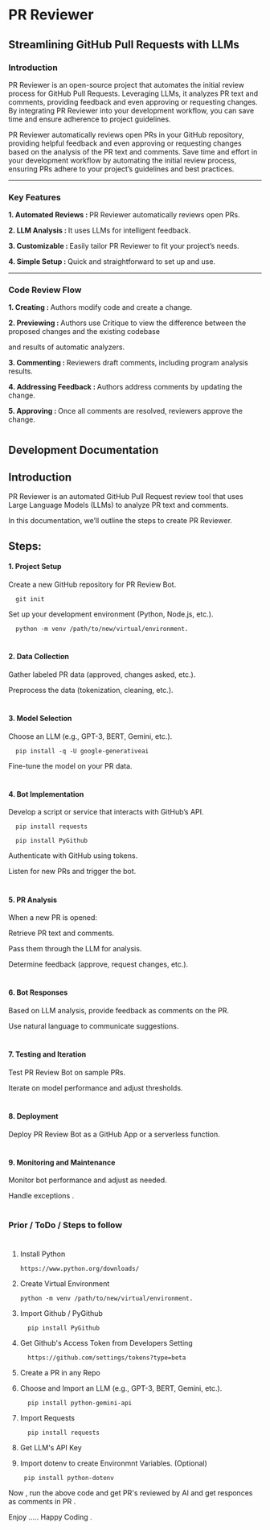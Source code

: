 # PR Reviewer  

## Streamlining GitHub Pull Requests with LLMs 

### Introduction 

PR Reviewer is an open-source project that automates the initial review process for GitHub Pull Requests. Leveraging LLMs, it analyzes PR text and comments, providing feedback and even approving or requesting changes. By integrating PR Reviewer into your development workflow, you can save time and ensure adherence to project guidelines. 

PR Reviewer automatically reviews open PRs in your GitHub repository, providing helpful feedback and even approving or requesting changes based on the analysis of the PR text and comments. Save time and effort in your development workflow by automating the initial review process, ensuring PRs adhere to your project’s guidelines and best practices.

<hr>

### Key Features 

  <b> 1.  Automated Reviews : </b>  PR Reviewer automatically reviews open PRs. 

  <b> 2.  LLM Analysis : </b>  It uses LLMs for intelligent feedback. 

  <b> 3.  Customizable : </b>  Easily tailor PR Reviewer to fit your project’s needs. 

  <b> 4.  Simple Setup : </b>  Quick and straightforward to set up and use. 

<hr>

### Code Review Flow 

  <b> 1.  Creating : </b>  Authors modify code and create a change. 

  <b> 2.  Previewing : </b>  Authors use Critique to view the difference between the proposed changes and the existing codebase 

  and results of automatic analyzers. 

  <b> 3.  Commenting : </b>  Reviewers draft comments, including program analysis results. 

  <b> 4.  Addressing Feedback : </b>  Authors address comments by updating the change. 

  <b> 5.  Approving : </b>  Once all comments are resolved, reviewers approve the change. 

#

## Development Documentation 

## Introduction 

PR Reviewer is an automated GitHub Pull Request review tool that uses Large Language Models (LLMs) to analyze PR text and comments. 

In this documentation, we’ll outline the steps to create PR Reviewer. 

 
## Steps: 

#### 1. Project Setup 

  Create a new GitHub repository for PR Review Bot. 
  
      git init

  Set up your development environment (Python, Node.js, etc.). 

      python -m venv /path/to/new/virtual/environment.

#

#### 2. Data Collection 

  Gather labeled PR data (approved, changes asked, etc.). 

  Preprocess the data (tokenization, cleaning, etc.). 

#

#### 3. Model Selection 

  Choose an LLM (e.g., GPT-3, BERT, Gemini, etc.). 

      pip install -q -U google-generativeai

  Fine-tune the model on your PR data. 

#

#### 4. Bot Implementation 

  Develop a script or service that interacts with GitHub’s API. 

      pip install requests

      pip install PyGithub

  Authenticate with GitHub using tokens. 

  Listen for new PRs and trigger the bot. 

#

#### 5. PR Analysis 

  When a new PR is opened: 

  Retrieve PR text and comments. 

  Pass them through the LLM for analysis. 

  Determine feedback (approve, request changes, etc.). 

#

#### 6. Bot Responses 

  Based on LLM analysis, provide feedback as comments on the PR. 

  Use natural language to communicate suggestions. 

#

#### 7. Testing and Iteration 

  Test PR Review Bot on sample PRs. 

  Iterate on model performance and adjust thresholds. 

#

#### 8. Deployment 

  Deploy PR Review Bot as a GitHub App or a serverless function. 

#

#### 9. Monitoring and Maintenance 

  Monitor bot performance and adjust as needed. 

  Handle exceptions . 

#

### Prior  /  ToDo  /  Steps to follow 

#


1. Install Python
   
       https://www.python.org/downloads/

2. Create Virtual Environment

       python -m venv /path/to/new/virtual/environment.

3. Import Github / PyGithub

         pip install PyGithub

4. Get Github's Access Token from Developers Setting

         https://github.com/settings/tokens?type=beta

5. Create a PR in any Repo

6. Choose and Import an LLM (e.g., GPT-3, BERT, Gemini, etc.).

         pip install python-gemini-api

7. Import Requests

         pip install requests

8. Get LLM's API Key

9. Import dotenv to create Environmnt Variables. (Optional)

        pip install python-dotenv
   
Now , run the above code and get PR's reviewed by AI and get responces as comments in PR .

   Enjoy .....    Happy Coding .
